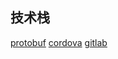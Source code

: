 ## 技术栈
[protobuf](https://github.com/protocolbuffers/protobuf/releases)
[cordova](http://cordova.axuer.com/docs/zh-cn/latest/)
[gitlab](https://gitlab.com/gitlab-org/gitlab-ce/tree/master)
